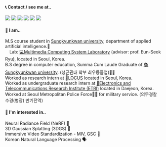 #### 📞 Contact / see me at..
<a href="https://github.com/jaeyeol816" target="_blank"><img src="https://img.shields.io/badge/jaeyeol816@gmail.com-EA4335?style=flat-square&logo=Gmail&logoColor=FFFFFF"/></a>
<a href="https://github.com/jaeyeol816" target="_blank"><img src="https://img.shields.io/badge/jaychoi@skku.edu-30B980?style=flat-square&logo=Minutemailer&logoColor=FFFFFF"/></a>
<a href="https://www.linkedin.com/in/jaeyeol-choi-ab53572b9/" target="_blank"><img src="https://img.shields.io/badge/LinkedIn-0A66C2?style=flat-square&logo=LinkedIn&logoColor=FFFFFF"/></a>
<a href="https://www.instagram.com/jae._ye0l" target="_blank"><img src="https://img.shields.io/badge/Instagram-E4405F?style=flat-square&logo=instagram&logoColor=FFFFFF"/></a>
<a href="https://scholar.google.com/citations?user=47W78_0AAAAJ" target="_blank"><img src="https://img.shields.io/badge/Google Scholar-4285F4?stype=flat-square&logo=googlescholar&logoColor=FFFFFF"/></a>
<a href="https://jaeyeol816.github.io/" target="_blank"><img src="https://img.shields.io/badge/Blog-09B3AF?style=flat-square&logo=storyblok&logoColor=FFFFFF"/></a>


#### 💁 I am..
M.S course student in [Sungkyunkwan university](https://www.skku.edu/eng/index.do), department of applied artificial intelligence.🤖<br>
&emsp;Lab: [💻Multimedia Computing System Laboratory](http://mcsl.skku.edu) (advisor: prof. Eun-Seok Ryu), located in Seoul, Korea. <br>
B.S degree in computer education, Summa Cum Laude Graduate of [📚Sungkyunkwan university](https://www.skku.edu/eng/index.do). (성균관대 학부 최우등졸업)👨‍🎓<br>
Worked as research intern at [📌LOCUS](https://locus.com/) located in Seoul, Korea.  <br>
Worked as undergraduate research intern at  [🏢Electronics and Telecommunications Research Institute (ETRI)](https://www.etri.re.kr/eng/main/main.etri) located in Daejeon, Korea.<br>
Worked at Seoul Metropolitan Police Force👮‍♀️ for military service. (의무경찰 수경(병장) 만기전역)
<br>

#### 🚀 I'm interested in..
Neural Radiance Field (NeRF) 🧠 <br>
3D Gaussian Splatting (3DGS) 🎈 <br>
Immersive Video Standardization - MIV, GSC 🎥 <br>
Korean Natural Language Processing 🗣️ <br>
